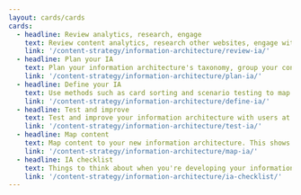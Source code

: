 ```yaml
---
layout: cards/cards
cards:
  - headline: Review analytics, research, engage
    text: Review content analytics, research other websites, engage with users and stakeholders.
    link: '/content-strategy/information-architecture/review-ia/'
  - headline: Plan your IA
    text: Plan your information architecture's taxonomy, group your content and visualize and map your IA.
    link: '/content-strategy/information-architecture/plan-ia/'
  - headline: Define your IA
    text: Use methods such as card sorting and scenario testing to map and validate your information architecture labels as you go.
    link: '/content-strategy/information-architecture/define-ia/'
  - headline: Test and improve
    text: Test and improve your information architecture with users at each stage of development. 
    link: '/content-strategy/information-architecture/test-ia/'
  - headline: Map content
    text: Map content to your new information architecture. This shows where content will sit, plus any content gaps you may have.
    link: '/content-strategy/information-architecture/map-ia/'
  - headline: IA checklist
    text: Things to think about when you're developing your information architecture.
    link: '/content-strategy/information-architecture/ia-checklist/' 
---
```

